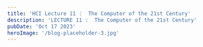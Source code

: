 ```yaml
---
title: 'HCI Lecture 11 :  The Computer of the 21st Century'
description: 'LECTURE 11 :  The Computer of the 21st Century'
pubDate: 'Oct 17 2023'
heroImage: '/blog-placeholder-3.jpg'
---
```

